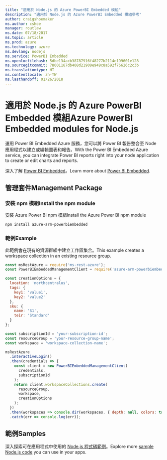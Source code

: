 ```yaml
---
title: "適用於 Node.js 的 Azure PowerBI Embedded 模組"
description: "適用於 Node.js 的 Azure PowerBI Embedded 模組參考"
author: craigshoemaker
ms.author: cshoe
manager: routlaw
ms.date: 07/18/2017
ms.topic: article
ms.prod: azure
ms.technology: azure
ms.devlang: nodejs
ms.service: PowerBI Embedded
ms.openlocfilehash: 5dbe134acb38787916f48277b2114e199601e128
ms.sourcegitcommit: 78001187db408d21909e949c8a592f76626c2c3b
ms.translationtype: HT
ms.contentlocale: zh-TW
ms.lasthandoff: 01/26/2018
---
```

# <a name="azure-powerbi-embedded-modules-for-nodejs"></a><span data-ttu-id="72992-103">適用於 Node.js 的 Azure PowerBI Embedded 模組</span><span class="sxs-lookup"><span data-stu-id="72992-103">Azure PowerBI Embedded modules for Node.js</span></span>

<span data-ttu-id="72992-104">運用 Power BI Embedded Azure 服務，您可以將 Power BI 報告整合至 Node 應用程式以建立或編輯圖表和報告。</span><span class="sxs-lookup"><span data-stu-id="72992-104">With the Power BI Embedded Azure service, you can integrate Power BI reports right into your node application to create or edit charts and reports.</span></span>

<span data-ttu-id="72992-105">深入了解 [Power BI Embedded](https://powerbi.microsoft.com/documentation/powerbi-developer-embedding/)。</span><span class="sxs-lookup"><span data-stu-id="72992-105">Learn more about [Power BI Embedded](https://powerbi.microsoft.com/documentation/powerbi-developer-embedding/).</span></span>

## <a name="management-package"></a><span data-ttu-id="72992-106">管理套件</span><span class="sxs-lookup"><span data-stu-id="72992-106">Management Package</span></span>

### <a name="install-the-npm-module"></a><span data-ttu-id="72992-107">安裝 npm 模組</span><span class="sxs-lookup"><span data-stu-id="72992-107">Install the npm module</span></span>

<span data-ttu-id="72992-108">安裝 Azure Power BI npm 模組</span><span class="sxs-lookup"><span data-stu-id="72992-108">Install the Azure Power BI npm module</span></span>

```bash
npm install azure-arm-powerbiembedded
```

### <a name="example"></a><span data-ttu-id="72992-109">範例</span><span class="sxs-lookup"><span data-stu-id="72992-109">Example</span></span>

<span data-ttu-id="72992-110">此範例會在現有的資源群組中建立工作區集合。</span><span class="sxs-lookup"><span data-stu-id="72992-110">This example creates a workspace collection in an existing resource group.</span></span>

```javascript
const msRestAzure = require('ms-rest-azure');
const PowerBIEmbeddedManagementClient = require('azure-arm-powerbiembedded');

const creationOptions = {
  location: 'northcentralus',
  tags: {
    key1: 'value1',
    key2: 'value2'
  },
  sku: {
    name: 'S1',
    teir: 'Standard'
  }
};

const subscriptionId = 'your-subscription-id';
const resourceGroup = 'your-resource-group-name';
const workspace = 'workspace-collection-name';

msRestAzure
  .interactiveLogin()
  .then(credentials => {
    const client = new PowerBIEmbeddedManagementClient(
      credentials,
      subscriptionId
    );
    return client.workspaceCollections.create(
      resourceGroup,
      workspace,
      creationOptions
    );
  })
  .then(workspaces => console.dir(workspaces, { depth: null, colors: true }))
  .catch(err => console.log(err));
```

## <a name="samples"></a><span data-ttu-id="72992-111">範例</span><span class="sxs-lookup"><span data-stu-id="72992-111">Samples</span></span>

<span data-ttu-id="72992-112">深入探索可在應用程式中使用的 [Node.js 程式碼範例](https://azure.microsoft.com/resources/samples/?platform=nodejs)。</span><span class="sxs-lookup"><span data-stu-id="72992-112">Explore more [sample Node.js code](https://azure.microsoft.com/resources/samples/?platform=nodejs) you can use in your apps.</span></span>
